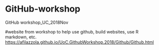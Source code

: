 # GitHub-workshop
GitHub workshop_UC_2018Nov

#website from workshop to help use github, build websites, use R markdown, etc.
https://afilazzola.github.io/UoC.GithubWorkshop.2018/Github/Github.html

